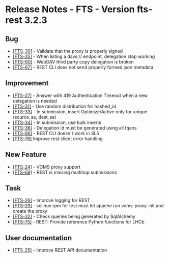 Release Notes - FTS - Version fts-rest 3.2.3
============================================

## Bug
  * [[FTS-30]](https://its.cern.ch/jira/browse/FTS-30) - Validate that the proxy is properly signed
  * [[FTS-35]](https://its.cern.ch/jira/browse/FTS-35) - When listing a davs:// endpoint, delegation stop working
  * [[FTS-60]](https://its.cern.ch/jira/browse/FTS-60) - WebDAV third party copy delegation is broken
  * [[FTS-67]](https://its.cern.ch/jira/browse/FTS-67) - REST CLI does not send properly formed json metadata

## Improvement
  * [[FTS-27]](https://its.cern.ch/jira/browse/FTS-27) - Answer with 419 Authentication Timeout when a new delegation is needed
  * [[FTS-31]](https://its.cern.ch/jira/browse/FTS-31) - Use random distribution for hashed_id
  * [[FTS-33]](https://its.cern.ch/jira/browse/FTS-33) - In submission, insert OptimizerActive only for unique (source_se, dest_se)
  * [[FTS-34]](https://its.cern.ch/jira/browse/FTS-34) - In submission, use bulk inserts
  * [[FTS-36]](https://its.cern.ch/jira/browse/FTS-36) - Delegation id must be generated using all fqans
  * [[FTS-66]](https://its.cern.ch/jira/browse/FTS-66) - REST CLI doesn't work in SL5
  * [[FTS-76]](https://its.cern.ch/jira/browse/FTS-76) Improve rest client error handling

## New Feature
  * [[FTS-24]](https://its.cern.ch/jira/browse/FTS-24) - VOMS proxy support
  * [[FTS-69]](https://its.cern.ch/jira/browse/FTS-69) - REST is missing multihop submissions

## Task
  * [[FTS-26]](https://its.cern.ch/jira/browse/FTS-26) - Improve logging for REST
  * [[FTS-29]](https://its.cern.ch/jira/browse/FTS-29) - selinux rpm for test must let apache run voms-proxy-init and create the proxy
  * [[FTS-32]](https://its.cern.ch/jira/browse/FTS-32) - Check queries being generated by SqlAlchemy
  * [[FTS-75]](https://its.cern.ch/jira/browse/FTS-75) - REST: Provide reference Python functions for LHCb

## User documentation
  * [[FTS-25]](https://its.cern.ch/jira/browse/FTS-25) - Improve REST API documentation
